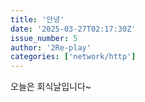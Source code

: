 ```yaml
---
title: '안녕'
date: '2025-03-27T02:17:30Z'
issue_number: 5
author: '2Re-play'
categories: ['network/http']
---
```


오늘은 회식날입니다~

